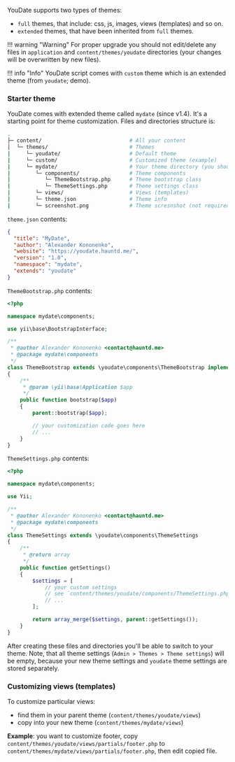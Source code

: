 YouDate supports two types of themes:

* `full` themes, that include: css, js, images, views (templates) and so on.
* `extended` themes, that have been inherited from `full` themes.

!!! warning "Warning"
    For proper upgrade you should not edit/delete any files in `application` and `content/themes/youdate` directories
    (your changes will be overwritten by new files).
    
!!! info "Info"
    YouDate script comes with `custom` theme which is an extended theme (from `youdate`; demo).

### Starter theme

YouDate comes with extended theme called `mydate` (since v1.4). It's a starting point for theme customization.
Files and directories structure is:

``` sh
.
├─ content/                            # All your content
│  └─ themes/                          # Themes
|     └─ youdate/                      # Default theme
|     └─ custom/                       # Customized theme (example)
|     └─ mydate/                       # Your theme directory (you should edit this one)
|        └─ components/                # Theme components
|           └─ ThemeBootstrap.php      # Theme bootstrap class
|           └─ ThemeSettings.php       # Theme settings class
|        └─ views/                     # Views (templates)
|        └─ theme.json                 # Theme info
|        └─ screenshot.png             # Theme scresnshot (not required)
```

`theme.json` contents:

```json
{
  "title": "MyDate",
  "author": "Alexander Kononenko",
  "website": "https://youdate.hauntd.me/",
  "version": "1.0",
  "namespace": "mydate",
  "extends": "youdate"
}
```

`ThemeBootstrap.php` contents:

```php
<?php

namespace mydate\components;

use yii\base\BootstrapInterface;

/**
 * @author Alexander Kononenko <contact@hauntd.me>
 * @package mydate\components
 */
class ThemeBootstrap extends \youdate\components\ThemeBootstrap implements BootstrapInterface
{
    /**
     * @param \yii\base\Application $app
     */
    public function bootstrap($app)
    {
        parent::bootstrap($app);

        // your customization code goes here
        // ...
    }
}

```

`ThemeSettings.php` contents:

```php
<?php

namespace mydate\components;

use Yii;

/**
 * @author Alexander Kononenko <contact@hauntd.me>
 * @package mydate\components
 */
class ThemeSettings extends \youdate\components\ThemeSettings
{
    /**
     * @return array
     */
    public function getSettings()
    {
        $settings = [
            // your custom settings
            // see `content/themes/youdate/components/ThemeSettings.php
            // ...
        ];

        return array_merge($settings, parent::getSettings());
    }
}
```

After creating these files and directories you'll be able to switch to your theme. Note, that all theme settings
(`Admin > Themes > Theme settings`) will be empty, because your new theme settings and `youdate` theme settings are stored separately.

### Customizing views (templates)

To customize particular views:

* find them in your parent theme (`content/themes/youdate/views`)
* copy into your new theme (`content/themes/mydate/views`)

**Example**: you want to customize footer, copy `content/themes/youdate/views/partials/footer.php` to 
`content/themes/mydate/views/partials/footer.php`, then edit copied file.
